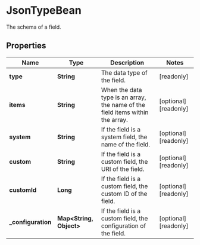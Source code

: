 

# JsonTypeBean

The schema of a field.
## Properties

Name | Type | Description | Notes
------------ | ------------- | ------------- | -------------
**type** | **String** | The data type of the field. |  [readonly]
**items** | **String** | When the data type is an array, the name of the field items within the array. |  [optional] [readonly]
**system** | **String** | If the field is a system field, the name of the field. |  [optional] [readonly]
**custom** | **String** | If the field is a custom field, the URI of the field. |  [optional] [readonly]
**customId** | **Long** | If the field is a custom field, the custom ID of the field. |  [optional] [readonly]
**_configuration** | **Map&lt;String, Object&gt;** | If the field is a custom field, the configuration of the field. |  [optional] [readonly]




